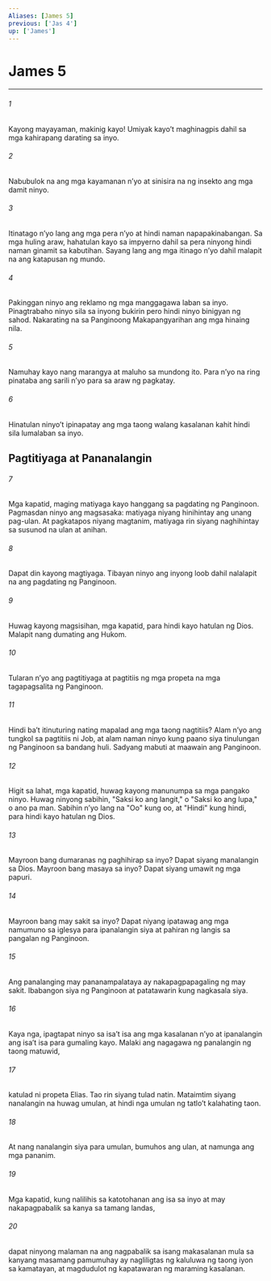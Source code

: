 ```yaml
---
Aliases: [James 5]
previous: ['Jas 4']
up: ['James']
---
```

# James 5

***


###### 1 


Kayong mayayaman, makinig kayo! Umiyak kayoʼt maghinagpis dahil sa mga kahirapang darating sa inyo. 


###### 2 


Nabubulok na ang mga kayamanan nʼyo at sinisira na ng insekto ang mga damit ninyo. 


###### 3 


Itinatago nʼyo lang ang mga pera nʼyo at hindi naman napapakinabangan. Sa mga huling araw, hahatulan kayo sa impyerno dahil sa pera ninyong hindi naman ginamit sa kabutihan. Sayang lang ang mga itinago nʼyo dahil malapit na ang katapusan ng mundo. 


###### 4 


Pakinggan ninyo ang reklamo ng mga manggagawa laban sa inyo. Pinagtrabaho ninyo sila sa inyong bukirin pero hindi ninyo binigyan ng sahod. Nakarating na sa Panginoong Makapangyarihan ang mga hinaing nila. 


###### 5 


Namuhay kayo nang marangya at maluho sa mundong ito. Para nʼyo na ring pinataba ang sarili nʼyo para sa araw ng pagkatay. 


###### 6 


Hinatulan ninyoʼt ipinapatay ang mga taong walang kasalanan kahit hindi sila lumalaban sa inyo.

## Pagtitiyaga at Pananalangin 


###### 7 


Mga kapatid, maging matiyaga kayo hanggang sa pagdating ng Panginoon. Pagmasdan ninyo ang magsasaka: matiyaga niyang hinihintay ang unang pag-ulan. At pagkatapos niyang magtanim, matiyaga rin siyang naghihintay sa susunod na ulan at anihan. 


###### 8 


Dapat din kayong magtiyaga. Tibayan ninyo ang inyong loob dahil nalalapit na ang pagdating ng Panginoon. 


###### 9 


Huwag kayong magsisihan, mga kapatid, para hindi kayo hatulan ng Dios. Malapit nang dumating ang Hukom. 


###### 10 


Tularan nʼyo ang pagtitiyaga at pagtitiis ng mga propeta na mga tagapagsalita ng Panginoon. 


###### 11 


Hindi baʼt itinuturing nating mapalad ang mga taong nagtitiis? Alam nʼyo ang tungkol sa pagtitiis ni Job, at alam naman ninyo kung paano siya tinulungan ng Panginoon sa bandang huli. Sadyang mabuti at maawain ang Panginoon. 


###### 12 


Higit sa lahat, mga kapatid, huwag kayong manunumpa sa mga pangako ninyo. Huwag ninyong sabihin, "Saksi ko ang langit," o "Saksi ko ang lupa," o ano pa man. Sabihin nʼyo lang na "Oo" kung oo, at "Hindi" kung hindi, para hindi kayo hatulan ng Dios. 


###### 13 


Mayroon bang dumaranas ng paghihirap sa inyo? Dapat siyang manalangin sa Dios. Mayroon bang masaya sa inyo? Dapat siyang umawit ng mga papuri. 


###### 14 


Mayroon bang may sakit sa inyo? Dapat niyang ipatawag ang mga namumuno sa iglesya para ipanalangin siya at pahiran ng langis sa pangalan ng Panginoon. 


###### 15 


Ang panalanging may pananampalataya ay nakapagpapagaling ng may sakit. Ibabangon siya ng Panginoon at patatawarin kung nagkasala siya. 


###### 16 


Kaya nga, ipagtapat ninyo sa isaʼt isa ang mga kasalanan nʼyo at ipanalangin ang isaʼt isa para gumaling kayo. Malaki ang nagagawa ng panalangin ng taong matuwid, 


###### 17 


katulad ni propeta Elias. Tao rin siyang tulad natin. Mataimtim siyang nanalangin na huwag umulan, at hindi nga umulan ng tatloʼt kalahating taon. 


###### 18 


At nang nanalangin siya para umulan, bumuhos ang ulan, at namunga ang mga pananim. 


###### 19 


Mga kapatid, kung nalilihis sa katotohanan ang isa sa inyo at may nakapagpabalik sa kanya sa tamang landas, 


###### 20 


dapat ninyong malaman na ang nagpabalik sa isang makasalanan mula sa kanyang masamang pamumuhay ay nagliligtas ng kaluluwa ng taong iyon sa kamatayan, at magdudulot ng kapatawaran ng maraming kasalanan.

